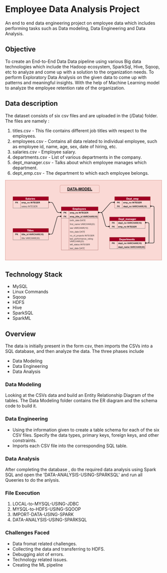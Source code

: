 # Employee Data Analysis Project
An end to end data engineering project on employee data which includes performing tasks such as Data modeling, Data Engineering and Data Analysis.

## Objective
To create an End-to-End Data Data pipeline using various Big data technologies which include the Hadoop ecosystem, SparkSql, Hive, Sqoop, etc to analyze and come up with a solution to the organization needs. To perform Exploratory Data Analysis on the given data to come up with patterns and meaningful insights. With the help of Machine Learning model to analyze the employee retention rate of the organization.

## Data description
The dataset consists of six csv files and are uploaded in the (/Data) folder.  The files are namely :

1. titles.csv - This file contains different job titles with respect to the employees.
2. employees.csv - Contains all data related to individual employee, such as employee id, name, age, sex, date of hiring, etc.
3. salaries.csv - Employee salary.
4. departments.csv - List of various departments in the company.
5. dept_manager.csv - Talks about which employee manages which department.
6. dept_emp.csv - The department to which each employee belongs.


![\[pic link\]](https://github.com/NITISH9891/Employee-Data-Analysis-Project/blob/main/DATA-MODEL.png)

## Technology Stack
- MySQL
- Linux Commands
- Sqoop
- HDFS
- Hive
- SparkSQL
- SparkML

## Overview
The data is initially present in the form csv, then imports the CSVs into a SQL database, and then analyze the data. The three phases include
- Data Modeling
- Data Engineering
- Data Analysis   

### Data Modeling
Looking at the CSVs data and build an Entity Relationship Diagram of the tables. The Data Modeling folder contains the ER diagram and the schema code to build it.

### Data Engineering
- Using the information given to create a table schema for each of the six CSV files. Specify the data types, primary keys, foreign keys, and other constraints.
- Imports each CSV file into the corresponding SQL table.

### Data Analysis
After completing the database , do the required data analysis using Spark SQL and open the 'DATA-ANALYSIS-USING-SPARKSQL' and run all Queeries to do the anlysis.

### File Execution
1. LOCAL-to-MYSQL-USING-JDBC
2. MYSQL-to-HDFS-USING-SQOOP
3. IMPORT-DATA-USING-SPARK
4. DATA-ANALYSIS-USING-SPARKSQL

### Challenges Faced
- Data fromat related challenges.
- Collecting the data and transferring to HDFS.
- Debugging alot of errors.
- Technology related issues.
- Creating the ML pipeline

